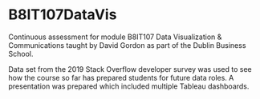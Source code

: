 # B8IT107DataVis

Continuous assessment for module B8IT107 Data Visualization & Communications taught by David Gordon as part of the Dublin Business School.

Data set from the 2019 Stack Overflow developer survey was used to see how the course so far has prepared students for future data roles. A presentation was prepared which included multiple Tableau dashboards.
